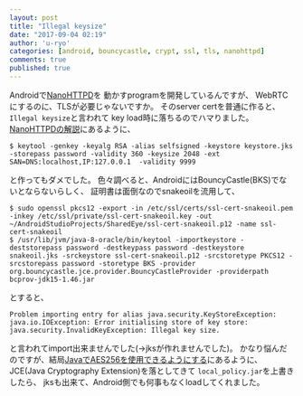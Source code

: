 ```yaml
---
layout: post
title: "Illegal keysize"
date: "2017-09-04 02:19"
author: 'u-ryo'
categories: [android, bouncycastle, crypt, ssl, tls, nanohttpd]
comments: true
published: true
---
```

Androidで[NanoHTTPD](https://github.com/NanoHttpd/nanohttpd)を
動かすprogramを開発しているんですが、
WebRTCにするのに、TLSが必要じゃないですか。
そのserver certを普通に作ると、`Illegal keysize`と言われて
key load時に落ちるのでハマりました。
[NanoHTTPDの解説](https://github.com/NanoHttpd/nanohttpd#generating-an-self-signed-ssl-certificate)にあるように、

```
$ keytool -genkey -keyalg RSA -alias selfsigned -keystore keystore.jks -storepass password -validity 360 -keysize 2048 -ext SAN=DNS:localhost,IP:127.0.0.1  -validity 9999
```

と作ってもダメでした。
色々調べると、AndroidにはBouncyCastle(BKS)でないとならないらしく、
証明書は面倒なのでsnakeoilを流用して、

```
$ sudo openssl pkcs12 -export -in /etc/ssl/certs/ssl-cert-snakeoil.pem -inkey /etc/ssl/private/ssl-cert-snakeoil.key -out ~/AndroidStudioProjects/SharedEye/ssl-cert-snakeoil.p12 -name ssl-cert-snakeoil
$ /usr/lib/jvm/java-8-oracle/bin/keytool -importkeystore -deststorepass password -destkeypass password -destkeystore snakeoil.jks -srckeystore ssl-cert-snakeoil.p12 -srcstoretype PKCS12 -srcstorepass password -storetype BKS -provider org.bouncycastle.jce.provider.BouncyCastleProvider -providerpath bcprov-jdk15-1.46.jar
```

とすると、

```
Problem importing entry for alias java.security.KeyStoreException: java.io.IOException: Error initialising store of key store: java.security.InvalidKeyException: Illegal key size.
```

と言われてimport出来ませんでした(→jksが作れませんでした)。
かなり悩んだのですが、結局[JavaでAES256を使用できるようにする](http://qiita.com/mizuki_takahashi/items/cc26a7fd51aa04396e92)にあるように、
JCE(Java Cryptography Extension)を落としてきて
`local_policy.jar`を上書きしたら、
jksも出来て、Android側でも何事もなくloadしてくれました。

